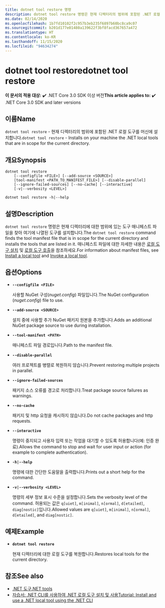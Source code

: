 ```yaml
---
title: dotnet tool restore 명령
description: dotnet tool restore 명령은 현재 디렉터리의 범위에 포함된 .NET 로컬 도구를 머신에 설치합니다.
ms.date: 02/14/2020
ms.openlocfilehash: 1b7fd10102f2c957b3eb235f6897b60bc8ca9c07
ms.sourcegitcommit: b201d177e01480a139622f3bf8facd367657a472
ms.translationtype: HT
ms.contentlocale: ko-KR
ms.lasthandoff: 11/15/2020
ms.locfileid: "94634274"
---
```

# <a name="dotnet-tool-restore"></a><span data-ttu-id="4d201-103">dotnet tool restore</span><span class="sxs-lookup"><span data-stu-id="4d201-103">dotnet tool restore</span></span>

<span data-ttu-id="4d201-104">**이 문서의 적용 대상:**  ✔️ .NET Core 3.0 SDK 이상 버전</span><span class="sxs-lookup"><span data-stu-id="4d201-104">**This article applies to:** ✔️ .NET Core 3.0 SDK and later versions</span></span>

## <a name="name"></a><span data-ttu-id="4d201-105">이름</span><span class="sxs-lookup"><span data-stu-id="4d201-105">Name</span></span>

<span data-ttu-id="4d201-106">`dotnet tool restore` - 현재 디렉터리의 범위에 포함된 .NET 로컬 도구를 머신에 설치합니다.</span><span class="sxs-lookup"><span data-stu-id="4d201-106">`dotnet tool restore` - Installs on your machine the .NET local tools that are in scope for the current directory.</span></span>

## <a name="synopsis"></a><span data-ttu-id="4d201-107">개요</span><span class="sxs-lookup"><span data-stu-id="4d201-107">Synopsis</span></span>

```dotnetcli
dotnet tool restore
    [--configfile <FILE>] [--add-source <SOURCE>]
    [tool-manifest <PATH_TO_MANIFEST_FILE>] [--disable-parallel]
    [--ignore-failed-sources] [--no-cache] [--interactive]
    [-v|--verbosity <LEVEL>]

dotnet tool restore -h|--help
```

## <a name="description"></a><span data-ttu-id="4d201-108">설명</span><span class="sxs-lookup"><span data-stu-id="4d201-108">Description</span></span>

<span data-ttu-id="4d201-109">`dotnet tool restore` 명령은 현재 디렉터리에 대한 범위에 있는 도구 매니페스트 파일을 찾아 여기에 나열된 도구를 설치합니다.</span><span class="sxs-lookup"><span data-stu-id="4d201-109">The `dotnet tool restore` command finds the tool manifest file that is in scope for the current directory and installs the tools that are listed in it.</span></span> <span data-ttu-id="4d201-110">매니페스트 파일에 대한 자세한 내용은 [로컬 도구 설치](global-tools.md#install-a-local-tool) 및 [로컬 도구 호출](global-tools.md#invoke-a-local-tool)을 참조하세요.</span><span class="sxs-lookup"><span data-stu-id="4d201-110">For information about manifest files, see [Install a local tool](global-tools.md#install-a-local-tool) and [Invoke a local tool](global-tools.md#invoke-a-local-tool).</span></span>

## <a name="options"></a><span data-ttu-id="4d201-111">옵션</span><span class="sxs-lookup"><span data-stu-id="4d201-111">Options</span></span>

- **`--configfile <FILE>`**

  <span data-ttu-id="4d201-112">사용할 NuGet 구성(*nuget.config*) 파일입니다.</span><span class="sxs-lookup"><span data-stu-id="4d201-112">The NuGet configuration (*nuget.config*) file to use.</span></span>

- **`--add-source <SOURCE>`**

  <span data-ttu-id="4d201-113">설치 중에 사용할 추가 NuGet 패키지 원본을 추가합니다.</span><span class="sxs-lookup"><span data-stu-id="4d201-113">Adds an additional NuGet package source to use during installation.</span></span>

- **`--tool-manifest <PATH>`**

  <span data-ttu-id="4d201-114">매니페스트 파일 경로입니다.</span><span class="sxs-lookup"><span data-stu-id="4d201-114">Path to the manifest file.</span></span>

- **`--disable-parallel`**

  <span data-ttu-id="4d201-115">여러 프로젝트를 병렬로 복원하지 않습니다.</span><span class="sxs-lookup"><span data-stu-id="4d201-115">Prevent restoring multiple projects in parallel.</span></span>

- **`--ignore-failed-sources`**

  <span data-ttu-id="4d201-116">패키지 소스 오류를 경고로 처리합니다.</span><span class="sxs-lookup"><span data-stu-id="4d201-116">Treat package source failures as warnings.</span></span>

- **`--no-cache`**

  <span data-ttu-id="4d201-117">패키지 및 http 요청을 캐시하지 않습니다.</span><span class="sxs-lookup"><span data-stu-id="4d201-117">Do not cache packages and http requests.</span></span>

- **`--interactive`**

  <span data-ttu-id="4d201-118">명령이 중지되고 사용자 입력 또는 작업을 대기할 수 있도록 허용합니다(예: 인증 완료).</span><span class="sxs-lookup"><span data-stu-id="4d201-118">Allows the command to stop and wait for user input or action (for example to complete authentication).</span></span>

- **`-h|--help`**

  <span data-ttu-id="4d201-119">명령에 대한 간단한 도움말을 출력합니다.</span><span class="sxs-lookup"><span data-stu-id="4d201-119">Prints out a short help for the command.</span></span>

- **`-v|--verbosity <LEVEL>`**

  <span data-ttu-id="4d201-120">명령의 세부 정보 표시 수준을 설정합니다.</span><span class="sxs-lookup"><span data-stu-id="4d201-120">Sets the verbosity level of the command.</span></span> <span data-ttu-id="4d201-121">허용되는 값은 `q[uiet]`, `m[inimal]`, `n[ormal]`, `d[etailed]`, `diag[nostic]`입니다.</span><span class="sxs-lookup"><span data-stu-id="4d201-121">Allowed values are `q[uiet]`, `m[inimal]`, `n[ormal]`, `d[etailed]`, and `diag[nostic]`.</span></span>

## <a name="example"></a><span data-ttu-id="4d201-122">예제</span><span class="sxs-lookup"><span data-stu-id="4d201-122">Example</span></span>

- **`dotnet tool restore`**

  <span data-ttu-id="4d201-123">현재 디렉터리에 대한 로컬 도구를 복원합니다.</span><span class="sxs-lookup"><span data-stu-id="4d201-123">Restores local tools for the current directory.</span></span>

## <a name="see-also"></a><span data-ttu-id="4d201-124">참조</span><span class="sxs-lookup"><span data-stu-id="4d201-124">See also</span></span>

- [<span data-ttu-id="4d201-125">.NET 도구</span><span class="sxs-lookup"><span data-stu-id="4d201-125">.NET tools</span></span>](global-tools.md)
- [<span data-ttu-id="4d201-126">자습서: .NET CLI를 사용하여 .NET 로컬 도구 설치 및 사용</span><span class="sxs-lookup"><span data-stu-id="4d201-126">Tutorial: Install and use a .NET local tool using the .NET CLI</span></span>](local-tools-how-to-use.md)
